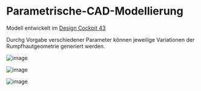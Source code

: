 # Parametrische-CAD-Modellierung

Modell entwickelt im [Design Cockpit 43](https://www.iils.de/de/)

Durchg Vorgabe verschiedener Parameter können jeweilige Variationen der Rumpfhautgeometrie generiert werden.

![image](https://github.com/user-attachments/assets/7ab4b71e-73ca-46ce-a68a-48a09a8c1ac4)

![image](https://github.com/user-attachments/assets/f6b64f45-366d-4b08-8549-af00a614a04e)

![image](https://github.com/user-attachments/assets/e144c0d2-11fe-4a4f-a45a-9b285e87866a)
